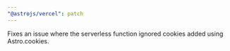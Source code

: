 ```yaml
---
"@astrojs/vercel": patch
---
```


Fixes an issue where the serverless function ignored cookies added using Astro.cookies.
